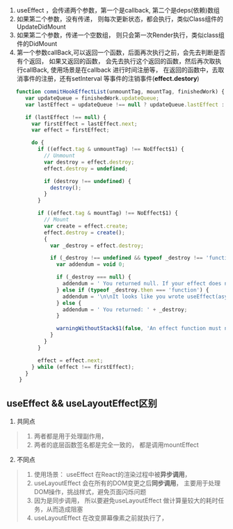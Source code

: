 1. useEffect ，会传递两个参数，第一个是callback, 第二个是deps(依赖)数组
2. 如果第二个参数，没有传递， 则每次更新状态，都会执行，类似Class组件的UpdateDidMount 
3. 如果第二个参数，传递一个空数组， 则只会第一次Render执行，类似class组件的DidMount
4. 第一个参数callBack,可以返回一个函数，后面再次执行之前，会先去判断是否有个返回， 如果又返回的函数， 会先去执行这个返回的函数，然后再次取执行callBack, 使用场景是在callback 进行时间注册等， 在返回的函数中，去取消事件的注册，还有setInterval 等事件的注销事件(**effect.destory**)
```javascript
   function commitHookEffectList(unmountTag, mountTag, finishedWork) {
      var updateQueue = finishedWork.updateQueue;
      var lastEffect = updateQueue !== null ? updateQueue.lastEffect : null;

      if (lastEffect !== null) {
        var firstEffect = lastEffect.next;
        var effect = firstEffect;

        do {
          if ((effect.tag & unmountTag) !== NoEffect$1) {
            // Unmount
            var destroy = effect.destroy;
            effect.destroy = undefined;

            if (destroy !== undefined) {
              destroy();
            }
          }

          if ((effect.tag & mountTag) !== NoEffect$1) {
            // Mount
            var create = effect.create;
            effect.destroy = create();
            {
              var _destroy = effect.destroy;

              if (_destroy !== undefined && typeof _destroy !== 'function') {
                var addendum = void 0;

                if (_destroy === null) {
                  addendum = ' You returned null. If your effect does not require clean ' + 'up, return undefined (or nothing).';
                } else if (typeof _destroy.then === 'function') {
                  addendum = '\n\nIt looks like you wrote useEffect(async () => ...) or returned a Promise. ' + 'Instead, write the async function inside your effect ' + 'and call it immediately:\n\n' + 'useEffect(() => {\n' + '  async function fetchData() {\n' + '    // You can await here\n' + '    const response = await MyAPI.getData(someId);\n' + '    // ...\n' + '  }\n' + '  fetchData();\n' + '}, [someId]); // Or [] if effect doesn\'t need props or state\n\n' + 'Learn more about data fetching with Hooks: https://fb.me/react-hooks-data-fetching';
                } else {
                  addendum = ' You returned: ' + _destroy;
                }

                warningWithoutStack$1(false, 'An effect function must not return anything besides a function, ' + 'which is used for clean-up.%s%s', addendum, getStackByFiberInDevAndProd(finishedWork));
              }
            }
          }

          effect = effect.next;
        } while (effect !== firstEffect);
      }
    }
```

## useEffect && useLayoutEffect区别
1. 共同点
> 1. 两者都是用于处理副作用， 
> 2. 两者的底层函数签名都是完全一致的， 都是调用mountEffect
2. 不同点
> 1. 使用场景： useEffect 在React的渲染过程中被**异步调用**，
> 2. useLayoutEffect 会在所有的DOM变更之后**同步调用**， 主要用于处理DOM操作，挑战样式，避免页面闪烁问题
> 3. 因为是同步调用， 所以要避免useLayoutEffect 做计算量较大的耗时任务，从而造成阻塞
> 4. useLayoutEffect 在改变屏幕像素之前就执行了， 